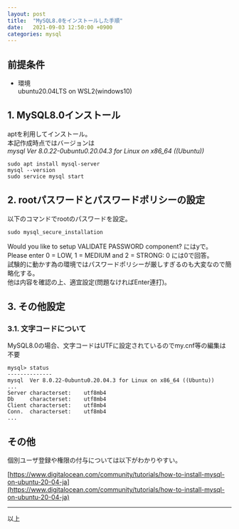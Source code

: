 ```yaml
---
layout: post
title:  "MySQL8.0をインストールした手順"
date:   2021-09-03 12:50:00 +0900
categories: mysql
---
```


## 前提条件

* 環境  
ubuntu20.04LTS on WSL2(windows10)

## 1. MySQL8.0インストール

aptを利用してインストール。  
本記作成時点ではバージョンは  
*mysql  Ver 8.0.22-0ubuntu0.20.04.3 for Linux on x86_64 ((Ubuntu))*

```
sudo apt install mysql-server
mysql --version
sudo service mysql start
```

## 2. rootパスワードとパスワードポリシーの設定

以下のコマンドでrootのパスワードを設定。

```
sudo mysql_secure_installation
```

Would you like to setup VALIDATE PASSWORD component?  にはyで。  
Please enter 0 = LOW, 1 = MEDIUM and 2 = STRONG: 0  には0で回答。  
試験的に動かす為の環境ではパスワードポリシーが厳しすぎるのも大変なので簡略化する。  
他は内容を確認の上、適宜設定(問題なければEnter連打)。

## 3. その他設定

### 3.1. 文字コードについて
MySQL8.0の場合、文字コードはUTFに設定されているのでmy.cnf等の編集は不要

```
mysql> status
--------------
mysql  Ver 8.0.22-0ubuntu0.20.04.3 for Linux on x86_64 ((Ubuntu))
...
Server characterset:    utf8mb4
Db     characterset:    utf8mb4
Client characterset:    utf8mb4
Conn.  characterset:    utf8mb4
...
```

## その他

個別ユーザ登録や権限の付与については以下がわかりやすい。

[https://www.digitalocean.com/community/tutorials/how-to-install-mysql-on-ubuntu-20-04-ja](https://www.digitalocean.com/community/tutorials/how-to-install-mysql-on-ubuntu-20-04-ja)

---

以上
